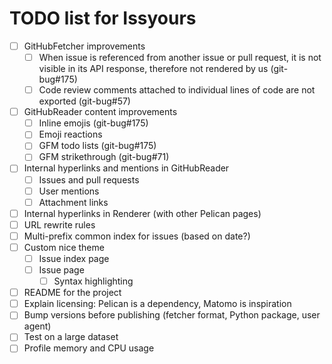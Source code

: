 # TODO list for Issyours

- [ ] GitHubFetcher improvements
    - [ ] When issue is referenced from another issue or pull request, it is
          not visible in its API response, therefore not rendered by us (git-bug#175)
    - [ ] Code review comments attached to individual lines of code are not
          exported (git-bug#57)
- [ ] GitHubReader content improvements
    - [ ] Inline emojis (git-bug#175)
    - [ ] Emoji reactions
    - [ ] GFM todo lists (git-bug#175)
    - [ ] GFM strikethrough (git-bug#71)
- [ ] Internal hyperlinks and mentions in GitHubReader
    - [ ] Issues and pull requests
    - [ ] User mentions
    - [ ] Attachment links
- [ ] Internal hyperlinks in Renderer (with other Pelican pages)
- [ ] URL rewrite rules
- [ ] Multi-prefix common index for issues (based on date?)
- [ ] Custom nice theme
    - [ ] Issue index page
    - [ ] Issue page
        - [ ] Syntax highlighting
- [ ] README for the project
- [ ] Explain licensing: Pelican is a dependency, Matomo is inspiration
- [ ] Bump versions before publishing (fetcher format, Python package, user
      agent)
- [ ] Test on a large dataset
- [ ] Profile memory and CPU usage
